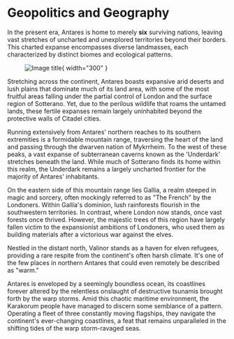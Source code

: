 # Geopolitics and Geography

In the present era, Antares is home to merely **six** surviving nations, leaving vast stretches of uncharted and unexplored territories beyond their borders. This charted expanse encompasses diverse landmasses, each characterized by distinct biomes and ecological patterns.

<figure markdown="span">

  ![Image title](https://dummyimage.com/600x400/){ width="300" }

</figure>

Stretching across the continent, Antares boasts expansive arid deserts and lush plains that dominate much of its land area, with some of the most fruitful areas falling under the partial control of London and the surface region of Sotterano. Yet, due to the perilous wildlife that roams the untamed lands, these fertile expanses remain largely uninhabited beyond the protective walls of Citadel cities.

Running extensively from Antares' northern reaches to its southern extremities is a formidable mountain range, traversing the heart of the land and passing through the dwarven nation of Mykrrheim. To the west of these peaks, a vast expanse of subterranean caverns known as the 'Underdark' stretches beneath the land. While much of Sotterano finds its home within this realm, the Underdark remains a largely uncharted frontier for the majority of Antares' inhabitants.

On the eastern side of this mountain range lies Gallia, a realm steeped in magic and sorcery, often mockingly referred to as "The French" by the Londoners. Within Gallia's dominion, lush rainforests flourish in the southwestern territories. In contrast, where London now stands, once vast forests once thrived. However, the majestic trees of this region have largely fallen victim to the expansionist ambitions of Londoners, who used them as building materials after a victorious war against the elves.

Nestled in the distant north, Valinor stands as a haven for elven refugees, providing a rare respite from the continent's often harsh climate. It's one of the few places in northern Antares that could even remotely be described as "warm."

Antares is enveloped by a seemingly boundless ocean, its coastlines forever altered by the relentless onslaught of destructive tsunamis brought forth by the warp storms. Amid this chaotic maritime environment, the Karakorum people have managed to discern some semblance of a pattern. Operating a fleet of three constantly moving flagships, they navigate the continent's ever-changing coastlines, a feat that remains unparalleled in the shifting tides of the warp storm-ravaged seas.